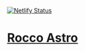[![Netlify Status](https://api.netlify.com/api/v1/badges/c856c290-6951-4b60-8bec-4ab0eddfeb91/deploy-status)](https://app.netlify.com/sites/roccoastro/deploys)

# [Rocco Astro](https://roccoastro.netlify.app/)

